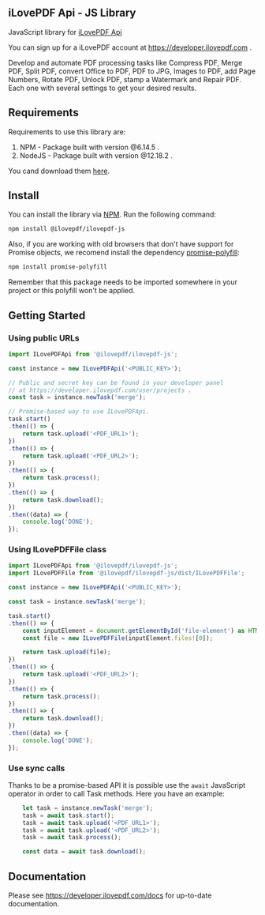iLovePDF Api - JS Library
--------------------------

JavaScript library for [iLovePDF Api](https://developer.ilovepdf.com)

You can sign up for a iLovePDF account at https://developer.ilovepdf.com .

Develop and automate PDF processing tasks like Compress PDF, Merge PDF, Split PDF, convert Office to PDF, PDF to JPG, Images to PDF, add Page Numbers, Rotate PDF, Unlock PDF, stamp a Watermark and Repair PDF. Each one with several settings to get your desired results.

## Requirements

Requirements to use this library are:

1. NPM - Package built with version @6.14.5 .
2. NodeJS - Package built with version @12.18.2 .

You cand download them [here](https://nodejs.org/en).

## Install

You can install the library via [NPM](https://www.npmjs.com). Run the following command:

```bash
npm install @ilovepdf/ilovepdf-js
```

Also, if you are working with old browsers that don't have support for Promise objects, we recomend install the dependency [promise-polyfill](https://www.npmjs.com/package/promise-polyfill):

```bash
npm install promise-polyfill
```

Remember that this package needs to be imported somewhere in your project or this polyfill won't be applied.

## Getting Started

### Using public URLs

```js
import ILovePDFApi from '@ilovepdf/ilovepdf-js';

const instance = new ILovePDFApi('<PUBLIC_KEY>');

// Public and secret key can be found in your developer panel
// at https://developer.ilovepdf.com/user/projects .
const task = instance.newTask('merge');

// Promise-based way to use ILovePDFApi.
task.start()
.then(() => {
    return task.upload('<PDF_URL1>');
})
.then(() => {
    return task.upload('<PDF_URL2>');
})
.then(() => {
    return task.process();
})
.then(() => {
    return task.download();
})
.then((data) => {
    console.log('DONE');
});
```

### Using ILovePDFFile class

```js
import ILovePDFApi from '@ilovepdf/ilovepdf-js';
import ILovePDFFile from '@ilovepdf/ilovepdf-js/dist/ILovePDFFile';

const instance = new ILovePDFApi('<PUBLIC_KEY>');

const task = instance.newTask('merge');

task.start()
.then(() => {
    const inputElement = document.getElementById('file-element') as HTMLInputElement;
    const file = new ILovePDFFile(inputElement.files![0]);

    return task.upload(file);
})
.then(() => {
    return task.upload('<PDF_URL2>');
})
.then(() => {
    return task.process();
})
.then(() => {
    return task.download();
})
.then((data) => {
    console.log('DONE');
});
```

### Use sync calls

Thanks to be a promise-based API it is possible use the `await` JavaScript operator in order to call Task methods. Here you have an example:

```js
    let task = instance.newTask('merge');
    task = await task.start();
    task = await task.upload('<PDF_URL1>');
    task = await task.upload('<PDF_URL2>');
    task = await task.process();

    const data = await task.download();
```

## Documentation

Please see https://developer.ilovepdf.com/docs for up-to-date documentation.

<!-- TALK WITH MARCO OR ALEIX -->
<!-- ## License
The code is available as open source under the terms of the [MIT License](http://opensource.org/licenses/MIT). -->